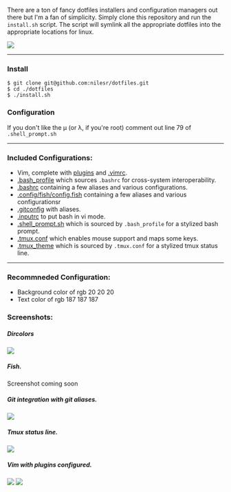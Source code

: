 There are a ton of fancy dotfiles installers and configuration managers out there but I'm a fan of simplicity. Simply clone this repository and run the `install.sh` script. The script will symlink all the appropriate dotfiles into the appropriate locations for linux.

![](http://i.imgur.com/e4AFBMI.gif)

---

### Install

```shell
$ git clone git@github.com:nilesr/dotfiles.git
$ cd ./dotfiles
$ ./install.sh
```

### Configuration
If you don't like the μ (or λ, if you're root) comment out line 79 of `.shell_prompt.sh`

---

### Included Configurations:

- Vim, complete with [plugins](https://github.com/nilesr/dotfiles/blob/master/.vim/bundle) and [.vimrc](https://github.com/nilesr/dotfiles/blob/master/.vim/vimrc).
- [.bash_profile](https://github.com/nilesr/dotfiles/blob/master/.bash_profile) which sources `.bashrc` for cross-system interoperability.
- [.bashrc](https://github.com/nilesr/dotfiles/blob/master/.bashrc) containing a few aliases and various configurations.
- [.config/fish/config.fish](https://github.com/nilesr/dotfiles/blob/master/.config.fish) containing a few aliases and various configurationsr
- [.gitconfig](https://github.com/nilesr/dotfiles/blob/master/.gitconfig) with aliases.
- [.inputrc](https://github.com/nilesr/dotfiles/blob/master/.inputrc) to put bash in vi mode.
- [.shell_prompt.sh](https://github.com/nilesr/dotfiles/blob/master/.shell_prompt.sh) which is sourced by `.bash_profile` for a stylized bash prompt.
- [.tmux.conf](https://github.com/nilesr/dotfiles/blob/master/.tmux.conf) which enables mouse support and maps some keys.
- [.tmux_theme](https://github.com/nilesr/dotfiles/blob/master/.tmux_theme) which is sourced by `.tmux.conf` for a stylized tmux status line.

---

### Recommneded Configuration:
- Background color of rgb 20 20 20
- Text color of rgb 187 187 187

### Screenshots:

##### Dircolors
![](https://i.imgur.com/TDFks6F.png)

##### Fish.
Screenshot coming soon

##### Git integration with git aliases.
![](https://i.imgur.com/0Tz91aF.png)

##### Tmux status line.
![](http://i.imgur.com/WL0shy8.png)

##### Vim with plugins configured.
![](http://i.imgur.com/fu6vrTL.png)
![](http://i.imgur.com/wfmXDSv.png)

